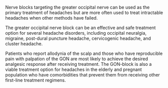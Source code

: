 Nerve blocks targeting the greater occipital nerve can be used as the primary treatment of headaches but are more often used to treat intractable headaches when other methods have failed.

The greater occipital nerve block can be an effective and safe treatment option for several headache disorders, including occipital neuralgia, migraine, post-dural puncture headache, cervicogenic headache, and cluster headache.

Patients who report allodynia of the scalp and those who have reproducible pain with palpation of the GON are most likely to achieve the desired analgesic response after receiving treatment. The GON-block is also a viable treatment option for headaches in the elderly and pregnant population who have comorbidities that prevent them from receiving other first-line treatment regimens.